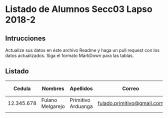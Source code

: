 # Listado de Alumnos Secc03 Lapso 2018-2
## Intrucciones
Actualize sus datos en éste archivo Readme y haga un pull request con los datos actualizados.  Siga 
el formato MarkDown para las tablas.
## Listado
| Cedula     | Nombres          | Apellidos          | Correo                     | Usuario GitHub |
|------------|------------------|--------------------|----------------------------|----------------|
| 12.345.678 | Fulano Melgarejo | Primitivo Arduanga | fulado.primitivo@gmail.com | fulanop        |
|            |                  |                    |                            |                |